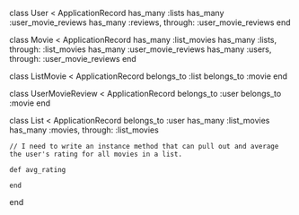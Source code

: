   class User < ApplicationRecord
    has_many :lists
    has_many :user_movie_reviews
    has_many :reviews, through: :user_movie_reviews
  end

  class Movie < ApplicationRecord
    has_many :list_movies
    has_many :lists, through: :list_movies
    has_many :user_movie_reviews
    has_many :users, through: :user_movie_reviews
  end

  class ListMovie < ApplicationRecord
    belongs_to :list
    belongs_to :movie
  end

  class UserMovieReview < ApplicationRecord
    belongs_to :user
    belongs_to :movie
  end

  class List < ApplicationRecord
    belongs_to :user
    has_many :list_movies
    has_many :movies, through: :list_movies

    // I need to write an instance method that can pull out and average the user's rating for all movies in a list.

    def avg_rating
      
    end
  end
